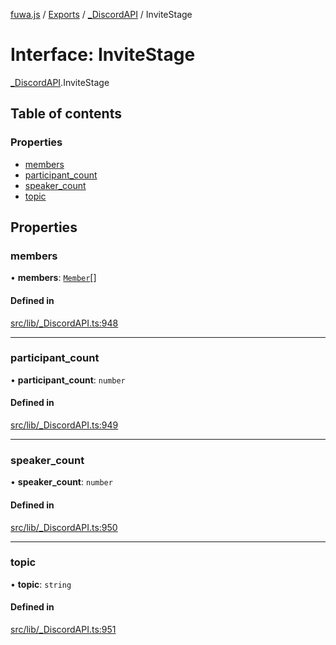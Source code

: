 [fuwa.js](../README.md) / [Exports](../modules.md) / [_DiscordAPI](../modules/_DiscordAPI.md) / InviteStage

# Interface: InviteStage

[_DiscordAPI](../modules/_DiscordAPI.md).InviteStage

## Table of contents

### Properties

- [members](_DiscordAPI.InviteStage.md#members)
- [participant_count](_DiscordAPI.InviteStage.md#participant_count)
- [speaker_count](_DiscordAPI.InviteStage.md#speaker_count)
- [topic](_DiscordAPI.InviteStage.md#topic)

## Properties

### members

• **members**: [`Member`](_DiscordAPI.Member.md)[]

#### Defined in

[src/lib/_DiscordAPI.ts:948](https://github.com/Fuwajs/Fuwa.js/blob/60995b2/src/lib/_DiscordAPI.ts#L948)

___

### participant\_count

• **participant\_count**: `number`

#### Defined in

[src/lib/_DiscordAPI.ts:949](https://github.com/Fuwajs/Fuwa.js/blob/60995b2/src/lib/_DiscordAPI.ts#L949)

___

### speaker\_count

• **speaker\_count**: `number`

#### Defined in

[src/lib/_DiscordAPI.ts:950](https://github.com/Fuwajs/Fuwa.js/blob/60995b2/src/lib/_DiscordAPI.ts#L950)

___

### topic

• **topic**: `string`

#### Defined in

[src/lib/_DiscordAPI.ts:951](https://github.com/Fuwajs/Fuwa.js/blob/60995b2/src/lib/_DiscordAPI.ts#L951)
